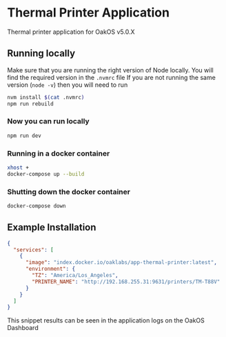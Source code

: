 # Thermal Printer Application

Thermal printer application for OakOS v5.0.X

## Running locally

Make sure that you are running the right version of Node locally. You will find the required version in the `.nvmrc` file
If you are not running the same version (`node -v`) then you will need to run

``` bash
nvm install $(cat .nvmrc)
npm run rebuild
```

### Now you can run locally

``` bash
npm run dev
```

### Running in a docker container

``` bash
xhost +
docker-compose up --build
```

### Shutting down the  docker container

``` bash
docker-compose down
```

## Example Installation

``` json
{
  "services": [
    {
      "image": "index.docker.io/oaklabs/app-thermal-printer:latest",
      "environment": {
        "TZ": "America/Los_Angeles",
        "PRINTER_NAME": "http://192.168.255.31:9631/printers/TM-T88V"
      }
    }
  ]
}

```

This snippet results can be seen in the application logs on the OakOS Dashboard
